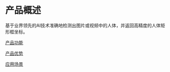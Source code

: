 #  产品概述

基于业界领先的AI技术准确地检测出图片或视频中的人体，并返回高精度的人体矩形框坐标。

[产品功能](Features.md)

[产品优势](Benefits.md)

[应用场景](Application-Scenarios.md)